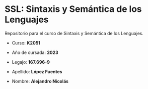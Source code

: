 # SSL: Sintaxis y Semántica de los Lenguajes
Repositorio para el curso de Sintaxis y Semántica de los Lenguajes.

 - Curso: **K2051**

 - Año de cursada: **2023**

 - Legajo: **167.696-9**

 - Apellido: **López Fuentes**

 - Nombre: **Alejandro Nicolás**

